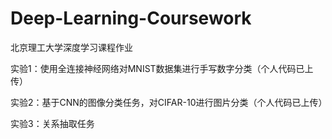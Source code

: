 # Deep-Learning-Coursework
北京理工大学深度学习课程作业



实验1：使用全连接神经网络对MNIST数据集进行手写数字分类（个人代码已上传）



实验2：基于CNN的图像分类任务，对CIFAR-10进行图片分类（个人代码已上传）



实验3：关系抽取任务
